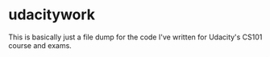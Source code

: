 # udacitywork
This is basically just a file dump for the code I've written for Udacity's CS101 course and exams.
